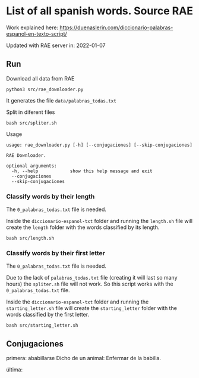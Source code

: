 # List of all spanish words. Source RAE

Work explained here:
https://duenaslerin.com/diccionario-palabras-espanol-en-texto-script/


Updated with RAE server in: 2022-01-07

## Run

Download all data from RAE

```
python3 src/rae_downloader.py
```

It generates the file ```data/palabras_todas.txt```

Split in diferent files
```
bash src/spliter.sh
```

Usage
```
usage: rae_downloader.py [-h] [--conjugaciones] [--skip-conjugaciones]

RAE Downloader.

optional arguments:
  -h, --help            show this help message and exit
  --conjugaciones
  --skip-conjugaciones
```

### Classify words by their length

The `0_palabras_todas.txt` file is needed.

Inside the `diccionario-espanol-txt` folder and running the `length.sh` file will create the `length` folder with the words classified by its length.

```
bash src/length.sh
```

### Classify words by their first letter

The `0_palabras_todas.txt` file is needed.


Due to the lack of `palabras_todas.txt` file (creating it will last so many hours) the `spliter.sh` file will not work. So this script works with the `0_palabras_todas.txt` file.

Inside the `diccionario-espanol-txt` folder and running the `starting_letter.sh` file will create the `starting_letter` folder with the words classified by the first letter.

```
bash src/starting_letter.sh
```


## Conjugaciones

primera: ababillarse
Dicho de un animal: Enfermar de la babilla.

última:
